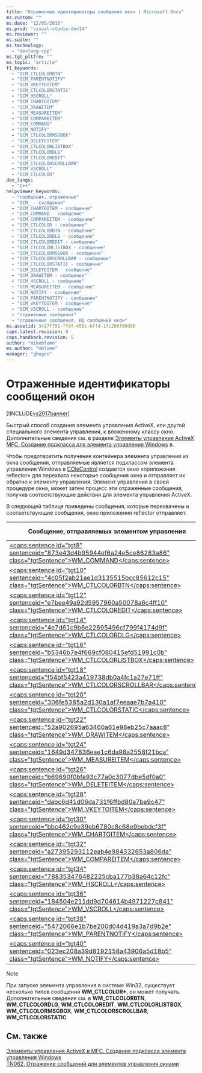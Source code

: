 ```yaml
---
title: "Отраженные идентификаторы сообщений окон | Microsoft Docs"
ms.custom: ""
ms.date: "12/05/2016"
ms.prod: "visual-studio-dev14"
ms.reviewer: ""
ms.suite: ""
ms.technology: 
  - "devlang-cpp"
ms.tgt_pltfrm: ""
ms.topic: "article"
f1_keywords: 
  - "OCM_CTLCOLORBTN"
  - "OCM_PARENTNOTIFY"
  - "OCM_VKEYTOITEM"
  - "OCM_CTLCOLORSTATIC"
  - "OCM_HSCROLL"
  - "OCM_CHARTOITEM"
  - "OCM_DRAWITEM"
  - "OCM_MEASUREITEM"
  - "OCM_COMPAREITEM"
  - "OCM_COMMAND"
  - "OCM_NOTIFY"
  - "OCM_CTLCOLORMSGBOX"
  - "OCM_DELETEITEM"
  - "OCM_CTLCOLORLISTBOX"
  - "OCM_CTLCOLORDLG"
  - "OCM_CTLCOLOREDIT"
  - "OCM_CTLCOLORSCROLLBAR"
  - "OCM_VSCROLL"
  - "OCM_CTLCOLOR"
dev_langs: 
  - "C++"
helpviewer_keywords: 
  - "сообщения, отраженные"
  - "OCM_ - сообщения"
  - "OCM_CHARTOITEM - сообщение"
  - "OCM_COMMAND - сообщение"
  - "OCM_COMPAREITEM - сообщение"
  - "OCM_CTLCOLOR - сообщение"
  - "OCM_CTLCOLORBTN - сообщение"
  - "OCM_CTLCOLORDLG - сообщение"
  - "OCM_CTLCOLOREDIT - сообщение"
  - "OCM_CTLCOLORLISTBOX - сообщение"
  - "OCM_CTLCOLORMSGBOX - сообщение"
  - "OCM_CTLCOLORSCROLLBAR - сообщение"
  - "OCM_CTLCOLORSTATIC - сообщение"
  - "OCM_DELETEITEM - сообщение"
  - "OCM_DRAWITEM - сообщение"
  - "OCM_HSCROLL - сообщение"
  - "OCM_MEASUREITEM - сообщение"
  - "OCM_NOTIFY - сообщение"
  - "OCM_PARENTNOTIFY - сообщение"
  - "OCM_VKEYTOITEM - сообщение"
  - "OCM_VSCROLL - сообщение"
  - "отраженные сообщения"
  - "отраженные сообщения, ИД сообщений окон"
ms.assetid: 3417ff51-ff9f-458c-bff4-17c200f00d96
caps.latest.revision: 8
caps.handback.revision: 5
author: "mikeblome"
ms.author: "mblome"
manager: "ghogen"
---
```

# Отраженные идентификаторы сообщений окон
[!INCLUDE[vs2017banner](../assembler/inline/includes/vs2017banner.md)]

Быстрый способ создания элемента управления ActiveX, или другой специального элемента управления, к вложенному классу окно.  Дополнительные сведения см. в разделе [Элементы управления ActiveX MFC. Создание подкласса для элемента управления Windows](../mfc/mfc-activex-controls-subclassing-a-windows-control.md) в.  
  
 Чтобы предотвратить получение контейнера элемента управления из окна сообщения, отправляемые является подклассом элемента управления Windows в [COleControl](../mfc/reference/colecontrol-class.md) создается окно «приложения reflector» для перехвата некоторые сообщения окна и отправляет их обратно к элементу управления.  Элемент управления в своей процедуре окна, может затем процесс эти отраженные сообщения, получив соответствующие действия для элемента управления ActiveX.  
  
 В следующей таблице приведены сообщения, которые перехвачены и соответствующие сообщения, окно приложения reflector отправляет.  
  
|Сообщение, отправляемых элементом управления|Сообщение отраженное в элемент управления|  
|--------------------------------------------------|-----------------------------------------------|  
|[\<caps:sentence id\="tgt8" sentenceid\="873e43d4b95944ef6a24e5ce86283a86" class\="tgtSentence"\>WM\_COMMAND\<\/caps:sentence\>](http://msdn.microsoft.com/library/windows/desktop/ms647591)|**OCM\_COMMAND**|  
|[\<caps:sentence id\="tgt10" sentenceid\="4c05f2ab21ae1d3135515bcc85612c15" class\="tgtSentence"\>WM\_CTLCOLORBTN\<\/caps:sentence\>](http://msdn.microsoft.com/library/windows/desktop/bb761849)|**OCM\_CTLCOLORBTN**|  
|[\<caps:sentence id\="tgt12" sentenceid\="e7bee49a92d5957960a50078a6c4ff10" class\="tgtSentence"\>WM\_CTLCOLOREDIT\<\/caps:sentence\>](http://msdn.microsoft.com/library/windows/desktop/bb761691)|**OCM\_CTLCOLOREDIT**|  
|[\<caps:sentence id\="tgt14" sentenceid\="4e7d61c9b6e22695496cf799f4174d9f" class\="tgtSentence"\>WM\_CTLCOLORDLG\<\/caps:sentence\>](http://msdn.microsoft.com/library/windows/desktop/ms645417)|**OCM\_CTLCOLORDLG**|  
|[\<caps:sentence id\="tgt16" sentenceid\="b5346b7e4f669cf080415efd51991c0b" class\="tgtSentence"\>WM\_CTLCOLORLISTBOX\<\/caps:sentence\>](http://msdn.microsoft.com/library/windows/desktop/bb761360)|**OCM\_CTLCOLORLISTBOX**|  
|[\<caps:sentence id\="tgt18" sentenceid\="f54bf5423a419738db0a4fc1a27e71ff" class\="tgtSentence"\>WM\_CTLCOLORSCROLLBAR\<\/caps:sentence\>](http://msdn.microsoft.com/library/windows/desktop/bb787573)|**OCM\_CTLCOLORSCROLLBAR**|  
|[\<caps:sentence id\="tgt20" sentenceid\="306fe5385a2d130a1af7eeaae7b7a410" class\="tgtSentence"\>WM\_CTLCOLORSTATIC\<\/caps:sentence\>](http://msdn.microsoft.com/library/windows/desktop/bb787524)|**OCM\_CTLCOLORSTATIC**|  
|[\<caps:sentence id\="tgt22" sentenceid\="52a902695a63460a61e98eb25c7aaac8" class\="tgtSentence"\>WM\_DRAWITEM\<\/caps:sentence\>](http://msdn.microsoft.com/library/windows/desktop/bb775923)|**OCM\_DRAWITEM**|  
|[\<caps:sentence id\="tgt24" sentenceid\="1649d347836eae1c6da98a2558f21bca" class\="tgtSentence"\>WM\_MEASUREITEM\<\/caps:sentence\>](http://msdn.microsoft.com/library/windows/desktop/bb775925)|**OCM\_MEASUREITEM**|  
|[\<caps:sentence id\="tgt26" sentenceid\="b69690f0bfa93c77a0c3077dbe5df0a0" class\="tgtSentence"\>WM\_DELETEITEM\<\/caps:sentence\>](http://msdn.microsoft.com/library/windows/desktop/bb761362)|**OCM\_DELETEITEM**|  
|[\<caps:sentence id\="tgt28" sentenceid\="dabc6d41d06da731f6ffbd80a7be9c47" class\="tgtSentence"\>WM\_VKEYTOITEM\<\/caps:sentence\>](http://msdn.microsoft.com/library/windows/desktop/bb761364)|**OCM\_VKEYTOITEM**|  
|[\<caps:sentence id\="tgt30" sentenceid\="bbc462c9e39eb6780c8c68e9bebdcf3f" class\="tgtSentence"\>WM\_CHARTOITEM\<\/caps:sentence\>](http://msdn.microsoft.com/library/windows/desktop/bb761358)|**OCM\_CHARTOITEM**|  
|[\<caps:sentence id\="tgt32" sentenceid\="a27395293112eab4e984332653a806da" class\="tgtSentence"\>WM\_COMPAREITEM\<\/caps:sentence\>](http://msdn.microsoft.com/library/windows/desktop/bb775921)|**OCM\_COMPAREITEM**|  
|[\<caps:sentence id\="tgt34" sentenceid\="788353476482225cba177b38a64c12fc" class\="tgtSentence"\>WM\_HSCROLL\<\/caps:sentence\>](http://msdn.microsoft.com/library/windows/desktop/bb787575)|**OCM\_HSCROLL**|  
|[\<caps:sentence id\="tgt36" sentenceid\="184504e211dd9d704614b4971227c841" class\="tgtSentence"\>WM\_VSCROLL\<\/caps:sentence\>](http://msdn.microsoft.com/library/windows/desktop/bb787577)|**OCM\_VSCROLL**|  
|[\<caps:sentence id\="tgt38" sentenceid\="5472066e1b7be200d04d419a3a7d9b2e" class\="tgtSentence"\>WM\_PARENTNOTIFY\<\/caps:sentence\>](https://msdn.microsoft.com/en-us/library/ms632638.aspx)|**OCM\_PARENTNOTIFY**|  
|[\<caps:sentence id\="tgt40" sentenceid\="023ec208a39d8192158a43906a5d18b5" class\="tgtSentence"\>WM\_NOTIFY\<\/caps:sentence\>](http://msdn.microsoft.com/library/windows/desktop/bb775583)|**OCM\_NOTIFY**|  
  
> [!NOTE]
>  При запуске элемента управления в системе Win32, существует несколько типов сообщений **WM\_CTLCOLOR\***, он может получать.  Дополнительные сведения см. в **WM\_CTLCOLORBTN**, **WM\_CTLCOLORDLG**, **WM\_CTLCOLOREDIT**, **WM\_CTLCOLORLISTBOX**, **WM\_CTLCOLORMSGBOX**, **WM\_CTLCOLORSCROLLBAR**, **WM\_CTLCOLORSTATIC**.  
  
## См. также  
 [Элементы управления ActiveX в MFC. Создание подкласса элемента управления Windows](../mfc/mfc-activex-controls-subclassing-a-windows-control.md)   
 [TN062. Отражение сообщений для элементов управления окнами](../mfc/tn062-message-reflection-for-windows-controls.md)